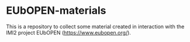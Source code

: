 # EUbOPEN-materials
This is a repository to collect some material created in interaction with the IMI2 project EUbOPEN (https://www.eubopen.org/).
